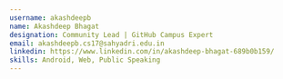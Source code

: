 ```yaml
---
username: akashdeepb
name: Akashdeep Bhagat
designation: Community Lead | GitHub Campus Expert
email: akashdeepb.cs17@sahyadri.edu.in
linkedin: https://www.linkedin.com/in/akashdeep-bhagat-689b0b159/
skills: Android, Web, Public Speaking
---
```

